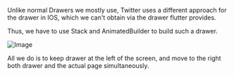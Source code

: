 
Unlike normal Drawers we mostly use, Twitter uses a different approach for the drawer in IOS, which we can't obtain via the drawer flutter provides.

Thus, we have to use Stack and AnimatedBuilder to build such a drawer.

![Image](https://user-images.githubusercontent.com/79410189/128628419-4611338d-36f2-40a6-9544-ec8e12dae400.png)

All we do is to keep drawer at the left of the screen, and move to the right both drawer and the actual page simultaneously.
